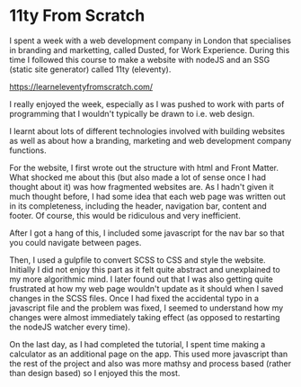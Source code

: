 # 11ty From Scratch

I spent a week with a web development company in London that specialises in branding and marketting, called Dusted, for Work Experience. During this time I followed this course to make a website with nodeJS and an SSG (static site generator) called 11ty (eleventy).

https://learneleventyfromscratch.com/

I really enjoyed the week, especially as I was pushed to work with parts of programming that I wouldn't typically be drawn to i.e. web design. 

I learnt about lots of different technologies involved with building websites as well as about how a branding, marketing and web development company functions.

For the website, I first wrote out the structure with html and Front Matter. What shocked me about this (but also made a lot of sense once I had thought about it) was how fragmented websites are. As I hadn't given it much thought before, I had some idea that each web 
page was written out in its completeness, including the header, navigation bar, content and footer. Of course, this would be ridiculous and very inefficient.

After I got a hang of this, I included some javascript for the nav bar so that you could navigate between pages.

Then, I used a gulpfile to convert SCSS to CSS and style the website. Initially I did not enjoy this part as it felt quite abstract and unexplained to my more algorithmic mind. I later found out that I was also getting quite frustrated at how my web page wouldn't update
as it should when I saved changes in the SCSS files. Once I had fixed the accidental typo in a javascript file and the problem was fixed, I seemed to understand how my changes were almost immediately taking effect (as opposed to restarting the nodeJS watcher every time).

On the last day, as I had completed the tutorial, I spent time making a calculator as an additional page on the app. This used more javascript than the rest of the project and also was more mathsy and process based (rather than design based) so I enjoyed this the most.
